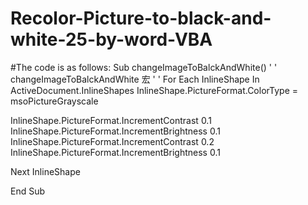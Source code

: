 # Recolor-Picture-to-black-and-white-25-by-word-VBA

#The code is as follows: 
Sub changeImageToBalckAndWhite()
'
' changeImageToBalckAndWhite 宏
'
'
For Each InlineShape In ActiveDocument.InlineShapes
InlineShape.PictureFormat.ColorType = msoPictureGrayscale

InlineShape.PictureFormat.IncrementContrast 0.1
InlineShape.PictureFormat.IncrementBrightness 0.1
InlineShape.PictureFormat.IncrementContrast 0.2
InlineShape.PictureFormat.IncrementBrightness 0.1

Next InlineShape


End Sub 

